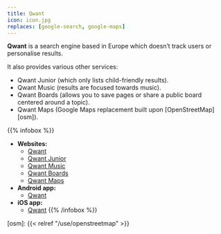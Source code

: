 ```yaml
---
title: Qwant
icon: icon.jpg
replaces: [google-search, google-maps]
---
```


**Qwant** is a search engine based in Europe which doesn’t track users or personalise results.

It also provides various other services:

* Qwant Junior (which only lists child-friendly results).
* Qwant Music (results are focused towards music).
* Qwant Boards (allows you to save pages or share a public board centered around a topic).
* Qwant Maps (Google Maps replacement built upon [OpenStreetMap][osm]).

{{% infobox %}}
- **Websites:** 
    - [Qwant](https://www.qwant.com)
    - [Qwant Junior](https://www.qwantjunior.com/)
    - [Qwant Music](https://www.qwant.com/music/)
    - [Qwant Boards](https://boards.qwant.com/)
    - [Qwant Maps](https://www.qwant.com/maps)
- **Android app:** 
    - [Qwant](https://play.google.com/store/apps/details?id=com.qwant.liberty)
- **iOS app:** 
    - [Qwant](https://apps.apple.com/app/qwant/id924470452)
{{% /infobox %}}

[osm]: {{< relref "/use/openstreetmap" >}}
